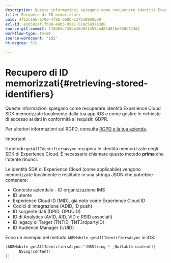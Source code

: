 ```yaml
---
description: Queste informazioni spiegano come recuperare identità Experience Cloud SDK memorizzate localmente dalla tua app iOS e come gestire le richieste di accesso ai dati in conformità ai requisiti GDPR.
title: Recupero di ID memorizzati
uuid: 4fb2c166-6700-4f8b-b60b-137b199e0509
exl-id: ec8592af-fb08-4ab3-99a1-51ac5697a3d8
source-git-commit: f18d65c738ba16d9f1459ca485d87be708cf23d2
workflow-type: tm+mt
source-wordcount: '155'
ht-degree: 51%

---
```


# Recupero di ID memorizzati{#retrieving-stored-identifiers}

Queste informazioni spiegano come recuperare identità Experience Cloud SDK memorizzate localmente dalla tua app iOS e come gestire le richieste di accesso ai dati in conformità ai requisiti GDPR.

Per ulteriori informazioni sul RGPD, consulta [RGPD e la tua azienda](https://www.adobe.com/it/privacy/general-data-protection-regulation.html).

>[!IMPORTANT]
>
>Il metodo `getAllIdentifiersAsync` recupera le identità memorizzate negli SDK di Experience Cloud. È necessario chiamare questo metodo **prima** che l&#39;utente rinunci.

Le identità SDK di Experience Cloud (come applicabile) vengono memorizzate localmente e restituite in una stringa JSON che potrebbe contenere:

* Contesto aziendale - ID organizzazione IMS
* ID utente
* Experience Cloud ID (MID), già noto come Experience Cloud ID
* Codici di integrazione (ADID, ID push)
* ID sorgente dati (DPID, DPUUID)
* ID di Analytics (AVID, AID, VID e RSID associati)
* ID legacy di Target (TNTID, TNT3rdpartyID)
* ID Audience Manager (UUID)

Ecco un esempio del metodo `ADBMobile getAllIdentifiersAsync` in iOS:

```objective-c
[ADBMobile getAllIdentifiersAsync:^(NSString * _Nullable content){
      NSLog(content) 
}]
```
